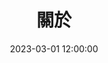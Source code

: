 ---
title: 關於
date: 2023-03-01 12:00:00
aside: false
top_img: false
background: "#f8f9fe"
comments: false
type: "about"
---